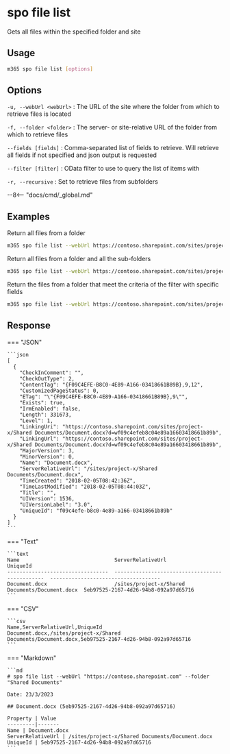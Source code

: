 # spo file list

Gets all files within the specified folder and site

## Usage

```sh
m365 spo file list [options]
```

## Options

`-u, --webUrl <webUrl>`
: The URL of the site where the folder from which to retrieve files is located

`-f, --folder <folder>`
: The server- or site-relative URL of the folder from which to retrieve files

`--fields [fields]`
: Comma-separated list of fields to retrieve. Will retrieve all fields if not specified and json output is requested

`--filter [filter]`
: OData filter to use to query the list of items with

`-r, --recursive`
: Set to retrieve files from subfolders

--8<-- "docs/cmd/_global.md"

## Examples

Return all files from a folder

```sh
m365 spo file list --webUrl https://contoso.sharepoint.com/sites/project-x --folder 'Shared Documents'
```

Return all files from a folder and all the sub-folders

```sh
m365 spo file list --webUrl https://contoso.sharepoint.com/sites/project-x --folder 'Shared Documents' --recursive
```

Return the files from a folder that meet the criteria of the filter with specific fields

```sh
m365 spo file list --webUrl https://contoso.sharepoint.com/sites/project-x --folder 'Shared Documents' --fields ListItemAllFields/Id --filter "Name eq 'document.docx'"
```

## Response

=== "JSON"

    ```json
    [
      {
        "CheckInComment": "",
        "CheckOutType": 2,
        "ContentTag": "{F09C4EFE-B8C0-4E89-A166-03418661B89B},9,12",
        "CustomizedPageStatus": 0,
        "ETag": "\"{F09C4EFE-B8C0-4E89-A166-03418661B89B},9\"",
        "Exists": true,
        "IrmEnabled": false,
        "Length": 331673,
        "Level": 1,
        "LinkingUri": "https://contoso.sharepoint.com/sites/project-x/Shared Documents/Document.docx?d=wf09c4efeb8c04e89a16603418661b89b",
        "LinkingUrl": "https://contoso.sharepoint.com/sites/project-x/Shared Documents/Document.docx?d=wf09c4efeb8c04e89a16603418661b89b",
        "MajorVersion": 3,
        "MinorVersion": 0,
        "Name": "Document.docx",
        "ServerRelativeUrl": "/sites/project-x/Shared Documents/Document.docx",
        "TimeCreated": "2018-02-05T08:42:36Z",
        "TimeLastModified": "2018-02-05T08:44:03Z",
        "Title": "",
        "UIVersion": 1536,
        "UIVersionLabel": "3.0",
        "UniqueId": "f09c4efe-b8c0-4e89-a166-03418661b89b"
      }
    ]
    ```

=== "Text"

    ```text
    Name                               ServerRelativeUrl                                UniqueId
    ---------------------------------  -----------------------------------------------  ------------------------------------
    Document.docx                      /sites/project-x/Shared Documents/Document.docx  5eb97525-2167-4d26-94b8-092a97d65716
    ```

=== "CSV"

    ```csv
    Name,ServerRelativeUrl,UniqueId
    Document.docx,/sites/project-x/Shared Documents/Document.docx,5eb97525-2167-4d26-94b8-092a97d65716
    ```

=== "Markdown"

    ```md
    # spo file list --webUrl "https://contoso.sharepoint.com" --folder "Shared Documents"

    Date: 23/3/2023

    ## Document.docx (5eb97525-2167-4d26-94b8-092a97d65716)

    Property | Value
    ---------|-------
    Name | Document.docx
    ServerRelativeUrl | /sites/project-x/Shared Documents/Document.docx
    UniqueId | 5eb97525-2167-4d26-94b8-092a97d65716
    ```

